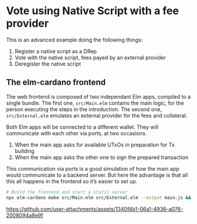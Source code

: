 # Vote using Native Script with a fee provider

This is an advanced example doing the following things:

1. Register a native script as a DRep
2. Vote with the native script, fees payed by an external provider
3. Deregister the native script

## The elm-cardano frontend

The web frontend is composed of two independant Elm apps, compiled to a single bundle.
The first one, `src/Main.elm` contains the main logic, for the person executing the steps in the introduction.
The second one, `src/External.elm` emulates an external provider for the fees and collateral.

Both Elm apps will be connected to a different wallet.
They will communicate with each other via ports, at two occasions.

1. When the main app asks for available UTxOs in preparation for Tx building
2. When the main app asks the other one to sign the prepared transaction

This communication via ports is a good simulation of how the main app would communicate to a backend server.
But here the advantage is that all this all happens in the frontend so it’s easier to set up.

```sh
# Build the frontend and start a static server
npx elm-cardano make src/Main.elm src/External.elm --output main.js && python -m http.server
```

https://github.com/user-attachments/assets/1340f4b1-06a1-4936-a076-2008094a8e9f
